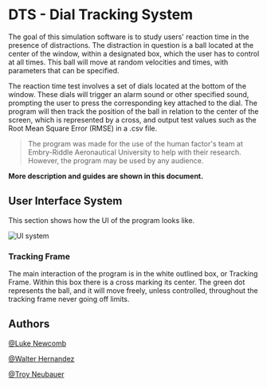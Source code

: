 # DTS - Dial Tracking System

The goal of this simulation software is to study users'
reaction time in the presence of distractions. The distraction in
question is a ball located at the center of the window, within a 
designated box, which the user has to control at all times. 
This ball will move at random velocities and times, 
with parameters that can be specified.

The reaction time test involves a set of dials located at the
bottom of the window. These dials will trigger an alarm sound
or other specified sound, prompting the user to press the 
corresponding key attached to the dial. The program will then
track the position of the ball in relation to the center of the
screen, which is represented by a cross, and output test values
such as the Root Mean Square Error (RMSE) in a .csv file.


>The program was made for the use of the human factor's team 
at Embry-Riddle Aeronautical University to help with their
research. However, the program may be used by any audience.


**More description and guides are shown in this document.**


## User Interface System
This section shows how the UI of the program looks like. 

![UI system](../dials-research/extras/ui_system.png)

### Tracking Frame 
The main interaction of the program is in the white outlined
box, or Tracking Frame. Within this box there is a cross
marking its center. The green dot represents the ball, 
and it will move freely, unless controlled, throughout 
the tracking frame never going off limits.




## Authors
[@Luke Newcomb](https://github.com/newcomb-luke)

[@Walter Hernandez](https://github.com/HernanW4)

[@Troy Neubauer](https://github.com/TroyNeubauer)



